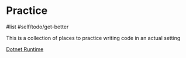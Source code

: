 # Practice
#list #self/todo/get-better

This is a collection of places to practice writing code in an actual setting

[Dotnet Runtime](https://github.com/dotnet/runtime/issues?q=is%3Aopen+is%3Aissue+label%3Aup-for-grabs)